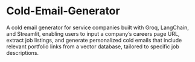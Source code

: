 # Cold-Email-Generator
A cold email generator for service companies built with Groq, LangChain, and Streamlit, enabling users to input a company’s careers page URL, extract job listings, and generate personalized cold emails that include relevant portfolio links from a vector database, tailored to specific job descriptions. 
